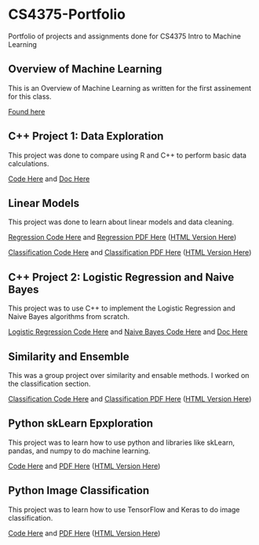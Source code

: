 # CS4375-Portfolio
Portfolio of projects and assignments done for CS4375 Intro to Machine Learning

## Overview of Machine Learning
This is an Overview of Machine Learning as written for the first assinement for this class. 

[Found here](Overview_of_ML.pdf)

## C++ Project 1: Data Exploration
This project was done to compare using R and C++ to perform basic data calculations. 

[Code Here](cpp/project1/Main.cpp) and [Doc Here](cpp/project1/project1.pdf)

## Linear Models
This project was done to learn about linear models and data cleaning. 

[Regression Code Here](r/linear_models/Regression.rmd) and [Regression PDF Here](r/linear_models/Linear_Models_Regression.pdf) ([HTML Version Here](r/linear_models/Regression.html))

[Classification Code Here](r/linear_models/Classification.rmd) and [Classification PDF Here](r/linear_models/Linear_Models_Classification.pdf) ([HTML Version Here](r/linear_models/Regression.html))

## C++ Project 2: Logistic Regression and Naive Bayes
This project was to use C++ to implement the Logistic Regression and Naive Bayes algorithms from scratch.

[Logistic Regression Code Here](cpp/project2/Logistic%20Regression.cpp) and [Naive Bayes Code Here](cpp/project2/Naive%20Bayes.cpp) and [Doc Here](cpp/project2/Logistic%20Regresssion%20and%20Naive%20Bayes.pdf) 

## Similarity and Ensemble
This was a group project over similarity and ensable methods. I worked on the classification section.

[Classification Code Here](r/similarity_and_ensemble/Classification.rmd) and [Classification PDF Here](r/similarity_and_ensemble/Classification.pdf) ([HTML Version Here](r/similarity_and_ensemble/Classification.html))

## Python skLearn Epxploration
This project was to learn how to use python and libraries like skLearn, pandas, and numpy to do machine learning.

[Code Here](py/skLearn/skLearn.ipynb) and [PDF Here](py/skLearn/skLearn.pdf) ([HTML Version Here](py/skLearn/skLearn.html))

## Python Image Classification
This project was to learn how to use TensorFlow and Keras to do image classification.

[Code Here](py/ImageClassification/imageClassification.ipynb) and [PDF Here](py/ImageClassification/imageClassification.pdf) ([HTML Version Here](py/ImageClassification/imageClassification.html))